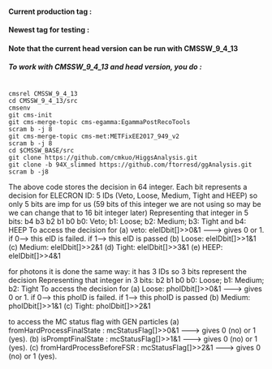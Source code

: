 #### Current production tag : 
#### Newest tag for testing : 
#### Note that the current head version can be run with CMSSW_9_4_13

##### To work with CMSSW_9_4_13 and head version, you do :

```bash=

cmsrel CMSSW_9_4_13 
cd CMSSW_9_4_13/src 
cmsenv 
git cms-init 
git cms-merge-topic cms-egamma:EgammaPostRecoTools 
scram b -j 8 
git cms-merge-topic cms-met:METFixEE2017_949_v2 
scram b -j 8 
cd $CMSSW_BASE/src 
git clone https://github.com/cmkuo/HiggsAnalysis.git 
git clone -b 94X_slimmed https://github.com/ftorresd/ggAnalysis.git 
scram b -j8 
```

The above code stores the decision in 64 integer. Each bit represents a decision
for ELECRON ID: 5 IDs (Veto, Loose, Medium, Tight and HEEP) so only 5 bits are imp for us (59 bits of this integer  we are not using so may be we can change that to 16 bit integer later)
Representing that integer in 5 bits: b4 b3 b2 b1 b0
b0: Veto; b1: Loose; b2: Medium; b3: Tight and b4: HEEP
To access the decision for 
(a) veto: eleIDbit[]>>0&1 ---> gives 0 or 1. if 0--> this eID is failed. if 1--> this eID is passed
(b) Loose: eleIDbit[]>>1&1
(c) Medium: eleIDbit[]>>2&1
(d) Tight: eleIDbit[]>>3&1
(e) HEEP: eleIDbit[]>>4&1

for photons it is done the same way: it has 3 IDs
so 3 bits represent the decision
Representing that integer in 3 bits:  b2 b1 b0
b0: Loose; b1: Medium; b2: Tight
To access the decision for 
(a) Loose: phoIDbit[]>>0&1 ---> gives 0 or 1. if 0--> this phoID is failed. if 1--> this phoID is passed
(b) Medium: phoIDbit[]>>1&1
(c) Tight: phoIDbit[]>>2&1

to access the MC status flag with GEN particles 
(a) fromHardProcessFinalState : mcStatusFlag[]>>0&1 ---> gives 0 (no) or 1 (yes). 
(b) isPromptFinalState        : mcStatusFlag[]>>1&1 ---> gives 0 (no) or 1 (yes). 
(c) fromHardProcessBeforeFSR  : mcStatusFlag[]>>2&1 ---> gives 0 (no) or 1 (yes). 

